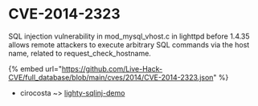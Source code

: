 # CVE-2014-2323

SQL injection vulnerability in mod_mysql_vhost.c in lighttpd before 1.4.35 allows remote attackers to execute arbitrary SQL commands via the host name, related to request_check_hostname.

{% embed url="https://github.com/Live-Hack-CVE/full_database/blob/main/cves/2014/CVE-2014-2323.json" %}


* cirocosta ~> [lighty-sqlinj-demo](https://zeste.alice-snow.ru/2014/database/cve-2014-2323/lighty-sqlinj-demo-cirocosta)